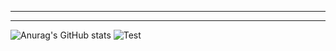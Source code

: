 
___


___
![Anurag's GitHub stats](https://github-readme-stats.vercel.app/api?username=walld3v&show_icons=true&theme=tokyonight)
![Test](https://s05.flagcounter.com/count/GPJD/bg_000000/txt_FFFFFF/border_020A1F/columns_3/maxflags_12/viewers_Stats/labels_1/pageviews_1/flags_0/percent_0/)
